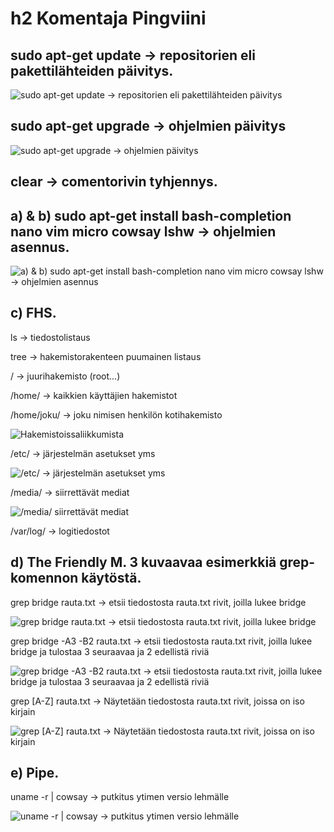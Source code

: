# h2 Komentaja Pingviini



## sudo apt-get update -> repositorien eli pakettilähteiden päivitys.

![sudo apt-get update -> repositorien eli pakettilähteiden päivitys](https://github.com/mikacheese/linux-servers/blob/imagesh2/update.png)

## sudo apt-get upgrade -> ohjelmien päivitys

![sudo apt-get upgrade -> ohjelmien päivitys](https://github.com/mikacheese/linux-servers/blob/imagesh2/update.png)

## clear -> comentorivin tyhjennys.



## a) & b) sudo apt-get install bash-completion nano vim micro cowsay lshw -> ohjelmien asennus.

![a) & b) sudo apt-get install bash-completion nano vim micro cowsay lshw -> ohjelmien asennus](https://github.com/mikacheese/linux-servers/blob/imagesh2/install.png)



## c) FHS.

ls -> tiedostolistaus

tree -> hakemistorakenteen puumainen listaus

/ -> juurihakemisto (root...)

/home/ -> kaikkien käyttäjien hakemistot

/home/joku/ -> joku nimisen henkilön kotihakemisto

![Hakemistoissaliikkumista](https://github.com/mikacheese/linux-servers/blob/imagesh2/Hakemistoissaliikkumista.png)

/etc/ -> järjestelmän asetukset yms

![/etc/ -> järjestelmän asetukset yms](https://github.com/mikacheese/linux-servers/blob/imagesh2/etc_sourceslist.png)

/media/ -> siirrettävät mediat

![/media/ siirrettävät mediat](https://github.com/mikacheese/linux-servers/blob/imagesh2/media.png)

/var/log/ -> logitiedostot



## d) The Friendly M. 3 kuvaavaa esimerkkiä grep-komennon käytöstä.

grep bridge rauta.txt -> etsii tiedostosta rauta.txt rivit, joilla lukee bridge

![grep bridge rauta.txt -> etsii tiedostosta rauta.txt rivit, joilla lukee bridge](https://github.com/mikacheese/linux-servers/blob/imagesh2/Grep1.png)

grep bridge -A3 -B2 rauta.txt -> etsii tiedostosta rauta.txt rivit, joilla lukee bridge ja tulostaa 3 seuraavaa ja 2 edellistä riviä

![grep bridge -A3 -B2 rauta.txt -> etsii tiedostosta rauta.txt rivit, joilla lukee bridge ja tulostaa 3 seuraavaa ja 2 edellistä riviä](https://github.com/mikacheese/linux-servers/blob/imagesh2/Grep2.png)

grep [A-Z] rauta.txt  -> Näytetään tiedostosta rauta.txt rivit, joissa on iso kirjain

![grep [A-Z] rauta.txt  -> Näytetään tiedostosta rauta.txt rivit, joissa on iso kirjain](https://github.com/mikacheese/linux-servers/blob/imagesh2/grep3.png)



## e) Pipe.

uname -r | cowsay -> putkitus ytimen versio lehmälle

![uname -r | cowsay -> putkitus ytimen versio lehmälle](https://github.com/mikacheese/linux-servers/blob/imagesh2/Putkitus.png)






